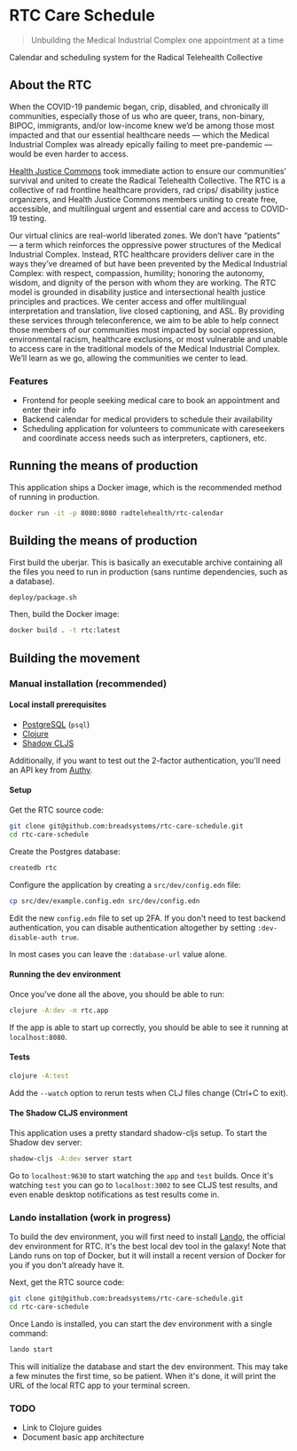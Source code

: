 # RTC Care Schedule

> Unbuilding the Medical Industrial Complex one appointment at a time

Calendar and scheduling system for the Radical Telehealth Collective

## About the RTC

When the COVID-19 pandemic began, crip, disabled, and chronically ill communities, especially those of us who are queer, trans, non-binary, BIPOC, immigrants, and/or low-income knew we’d be among those most impacted and that our essential healthcare needs — which the Medical Industrial Complex was already epically failing to meet pre-pandemic — would be even harder to access.

[Health Justice Commons](https://www.healthjusticecommons.org/) took immediate action to ensure our communities’ survival and united to create the Radical Telehealth Collective. The RTC is a collective of rad frontline healthcare providers, rad crips/ disability justice organizers, and Health Justice Commons members uniting to create free, accessible, and multilingual urgent and essential care and access to COVID-19 testing. 

Our virtual clinics are real-world liberated zones. We don’t have “patients” — a term which reinforces the oppressive power structures of the Medical Industrial Complex. Instead, RTC healthcare providers deliver care in the ways they’ve dreamed of but have been prevented by the Medical Industrial Complex: with respect, compassion, humility; honoring the autonomy, wisdom, and dignity of the person with whom they are working. The RTC model is grounded in disability justice and intersectional health justice principles and practices. We center access and offer multilingual interpretation and translation, live closed captioning, and ASL. By providing these services through teleconference, we aim to be able to help connect those members of our communities most impacted by social oppression, environmental racism, healthcare exclusions, or most vulnerable and unable to access care in the traditional models of the Medical Industrial Complex. We’ll learn as we go, allowing the communities we center to lead.


### Features

* Frontend for people seeking medical care to book an appointment and enter their info
* Backend calendar for medical providers to schedule their availability
* Scheduling application for volunteers to communicate with careseekers and coordinate access needs such as interpreters, captioners, etc.

## Running the means of production

This application ships a Docker image, which is the recommended method of running in production.

```sh
docker run -it -p 8080:8080 radtelehealth/rtc-calendar
```

## Building the means of production

First build the uberjar. This is basically an executable archive containing all the files you need to run in production (sans runtime dependencies, such as a database).

```sh
deploy/package.sh
```

Then, build the Docker image:

```sh
docker build . -t rtc:latest
```

## Building the movement

### Manual installation (recommended)

#### Local install prerequisites

* [PostgreSQL](https://www.postgresql.org/docs/9.4/tutorial-install.html) (`psql`)
* [Clojure](https://clojure.org/guides/getting_started)
* [Shadow CLJS](https://shadow-cljs.github.io/docs/UsersGuide.html#_standalone_via_code_npm_code)

Additionally, if you want to test out the 2-factor authentication, you'll need an API key from [Authy](https://www.twilio.com/docs/authy/api).

#### Setup

Get the RTC source code:

```sh
git clone git@github.com:breadsystems/rtc-care-schedule.git
cd rtc-care-schedule
```

Create the Postgres database:

```sh
createdb rtc
```

Configure the application by creating a `src/dev/config.edn` file:

```sh
cp src/dev/example.config.edn src/dev/config.edn
```

Edit the new `config.edn` file to set up 2FA. If you don't need to test backend authentication, you can disable authentication altogether by setting `:dev-disable-auth true`.

In most cases you can leave the `:database-url` value alone.

#### Running the dev environment

Once you've done all the above, you should be able to run:

```sh
clojure -A:dev -m rtc.app
```

If the app is able to start up correctly, you should be able to see it running at `localhost:8080`.

#### Tests

```sh
clojure -A:test
```

Add the `--watch` option to rerun tests when CLJ files change (Ctrl+C to exit).

#### The Shadow CLJS environment

This application uses a pretty standard shadow-cljs setup. To start the Shadow dev server:

```sh
shadow-cljs -A:dev server start
```

Go to `localhost:9630` to start watching the `app` and `test` builds. Once it's watching `test` you can go to `localhost:3002` to see CLJS test results, and even enable desktop notifications as test results come in.

### Lando installation (work in progress)

To build the dev environment, you will first need to install [Lando](https://docs.lando.dev/), the official dev environment for RTC. It's the best local dev tool in the galaxy! Note that Lando runs on top of Docker, but it will install a recent version of Docker for you if you don't already have it.

Next, get the RTC source code:

```sh
git clone git@github.com:breadsystems/rtc-care-schedule.git
cd rtc-care-schedule
```

Once Lando is installed, you can start the dev environment with a single command:

```sh
lando start 
```

This will initialize the database and start the dev environment. This may take a few minutes the first time, so be patient. When it's done, it will print the URL of the local RTC app to your terminal screen.

### TODO

* Link to Clojure guides
* Document basic app architecture
